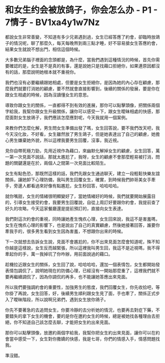 # 和女生约会被放鸽子，你会怎么办 - P1 - 7情子 - BV1xa4y1w7Nz

都說女生非常善變，不知道有多少兄弟遇到過，女生已經答應了約會，卻臨時放鴿子的情況呢，聊了那麼久，每天每晚熬到兩三點才睡，好不容易搶女生答應約會，結果女生就說不想出門，相信這個時候。

大多數兄弟腦子裡面的念頭都是，為什麼，當我們遇到這種情況的時候，首先你需要確認的是，女生是不是真的有事，還是說她只是找藉口拒絕你，如果連原因都沒有的話，那麼說明她根本就不重視你。

我們也沒有必要繼續跟她相處，但要是女生拒絕你，是因為她的內心存在顧慮，那麼我們就要打消她的顧慮，要不然就會直接影響到，後續的關係的發展，要是你在跟女生相處的時候，因為沒讀懂女生的意思。

導致你跟女生的關係，一直都得不到有效的進展，那你可以點擊頭像，把關係兩個字給我，我幫你跟女生升級關係，讓你可以感受一下，跟女生曖昧相處的快感，那麼面對女生放鴿子，我們應該怎麼應對呢，今天我就用一個案例。

來教你們怎麼化解，男生問女生準備出發了嗎，女生回答說，要不我們改天吧，我今天沒化妝，不好看，女生雖然放了男生鴿子，但是她表達出了自己的顧慮，她擔心男生嫌棄她外貌，所以這裡我要男生回覆，沒事，我近視。

見你自帶死極力勁，先用近視作為藉口，來幽默化解掉女生的顧慮，女生回答，萬一第一次見面不說話，那就太尷尬了，我呀，女生的顧慮不會那麼輕易被打消，問題的關鍵還是在於，兩個人之間第一次見面比較陌生。

女生有點色恐，那既然這樣的話，我們先跟女生通過聊天，建立一段輕鬆快樂友誼關係，讓她卸下心理防備，我叫男生回覆女生，確實，到時候我們帥哥美女手牽手，旁邊人都看過來好像有點尷尬，女生秒回答，哈哈哈哈。

就你嘴甜，女生的情緒很明顯變好了，當她情緒好的時候，我們就要開始展露目的，引導女生接受約會，我要男生回覆說，自從上周訂好要跟你約會，我提前查了好久的攻略，今天這家餐廳還是提前預訂的，直接向女生表達。

我們對這次約會的重視，同時讓她產生愧疚心理，女生回來說，我這不是害羞嗎，女生在愧疚心理的影響下，也是說出了自己的真實顧慮，然後她接著回答，誰要你牽我手的，很多男生看到女生因為害羞，不想跟你出來的時候。

下一次就想去告訴女生說，見面不會尷尬的，你不出來見面怎麼會知道呢，殊不知你越是這樣說，女生反而越緊張，所以這裡我叫男生回，我這不是近視嗎，我不得牽起你的手，萬一我掉坑了你咋辦，用前面說過的藉口。

趁機拉近跟女生的關係，女生回了說，哈哈哈哈，還加一個表情包，女生都開始發表情包調侃了，說明她現在的防備心理，已經沒有一開始那麼重了，這裡我們就不要再繼續調侃了，因為你調侃的再多，也不能讓她答應出來見面。

所以我們要強調約會的重要性，加強男生的態度，我們回覆女生，你先收拾吧，等你掛了再說，女生回答，好，後續男生順利跟女生見了面，手也牽了，關係正式步入了曖昧階段，所以說啊兄弟們，遇到女生放你鴿子。

你先不要著急的去追問女生，你要冷靜的去分析她的情況，也要再去對症下藥，不要錯失的拿下女生的機會，要的是你在邀約女生的時候，總是被她找各種理由去拒絕，你不知道自己該怎麼去聊，才能把女生約出來見面。

那你可以點擊頭像，放邀約兩個字給我，我幫你把女生約出來見面，讓你可以在約會當中感受一下，女生對你撒嬌的快感，我是七哥，你們的情感入手，情感問題找我。

準沒錯。